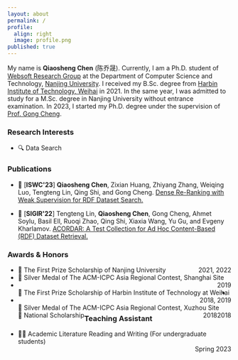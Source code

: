 ```yaml
---
layout: about
permalink: /
profile:
  align: right
  image: profile.png
published: true
---
```


My name is **Qiaosheng Chen** (陈乔晟). Currently, I am a Ph.D. student of [Websoft Research Group](http://ws.nju.edu.cn/) at the Department of Computer Science and Technology, [Nanjing University](https://www.nju.edu.cn/). I received my B.Sc. degree from [Harbin Institute of Technology, Weihai](https://www.hitwh.edu.cn/) in 2021. In the same year, I was admitted to study for a M.Sc. degree in Nanjing University without entrance examination. In 2023, I started my Ph.D. degree under the supervision of [Prof. Gong Cheng](http://ws.nju.edu.cn/~gcheng).

### Research Interests

- 🔍 Data Search

### Publications

- 📔 [**ISWC'23**] **Qiaosheng Chen**, Zixian Huang, Zhiyang Zhang, Weiqing Luo, Tengteng Lin, Qing Shi, and Gong Cheng. [Dense Re-Ranking with Weak Supervision for RDF Dataset Search.]()
  
- 📔 [**SIGIR'22**] Tengteng Lin, **Qiaosheng Chen**, Gong Cheng, Ahmet Soylu, Basil Ell, Ruoqi Zhao, Qing Shi, Xiaxia Wang, Yu Gu, and Evgeny Kharlamov. [ACORDAR: A Test Collection for Ad Hoc Content-Based (RDF) Dataset Retrieval.](https://doi.org/10.1145/3477495.3531729)
  

### Awards & Honors

- <div style="float: left">🏅 The First Prize Scholarship of Nanjing University</div><div style="float: right">2021, 2022</div>

- <div style="float: left">🏅 Silver Medal of The ACM-ICPC Asia Regional Contest, Shanghai Site</div><div style="float: right">2019</div>

- <div style="float: left">🏅 The First Prize Scholarship of Harbin Institute of Technology at Weihai</div><div style="float: right">2018, 2019</div>

- <div style="float: left">🏅 Silver Medal of The ACM-ICPC Asia Regional Contest, Xuzhou Site</div><div style="float: right">2018</div>

- <div style="float: left">🏅 National Scholarship</div><div style="float: right">2018</div>


### Teaching Assistant


- <div style="float: left">👨‍🏫 Academic Literature Reading and Writing (For undergraduate students)</div><div style="float: right">Spring 2023</div>